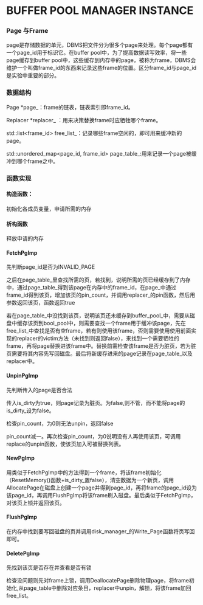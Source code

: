 # BUFFER POOL MANAGER INSTANCE

### Page 与Frame

page是存储数据的单元，DBMS把文件分为很多个page来处理。每个page都有一个page\_id用于标识它。在buffer pool中，为了提高数据读写效率，将一些page缓存到buffer pool中，这些缓存到内存中的page，被称为frame，DBMS会维护一个叫做frame\_id的东西来记录这些frame的位置。区分frame\_id与page\_id是实验中重要的部分。

### 数据结构

Page \*page\_：frame的链表，链表索引即frame\_id。

Replacer \*replacer\_ ：用来决策替换frame时应牺牲哪个frame。

std::list\<frame\_id> free\_list\_：记录哪些frame空闲的，即可用来缓冲新的page。

std::unordered\_map\<page\_id, frame\_id>  page\_table\_:用来记录一个page被缓冲到哪个frame之中。

### 函数实现

#### 构造函数：

初始化各成员变量，申请所需的内存

#### 析构函数

释放申请的内存

#### FetchPgImp

先判断page\_id是否为INVALID\_PAGE

之后在page\_table\_里查找所需的页，若找到，说明所需的页已经缓存到了内存中，通过page\_table\_得到该page在内存中的frame\_id，在page\_中通过frame\_id得到该页，增加该页的pin\_count，并调用replacer\_的pin函数，然后用参数返回该页，函数返回true

若在page\_table\_中没找到该页，说明该页还未缓存到buffer\_pool\_中，需要从磁盘中缓存该页到bool\_pool中，则需要查找一个frame用于缓冲该page，先在free\_list\_中查找是否有空frame，若有则使用该frame，否则需要使用使用前面实现的replacer的victim方法（未找到则返回false），来找到一个需要牺牲的frame，再将page替换进该frame中。替换前需检查该frame是否为脏页，若为脏页需要将其内容先写回磁盘。最后将新缓存进来的page记录在page\_table\_以及replacer中。

#### UnpinPgImp

先判断传入的page是否合法

传入is\_dirty为true，则page记录为脏页。为false,则不管，而不能将page的is\_dirty\_设为false。

检查pin\_count，为0则无法unpin，返回false

pin\_count减一。再次检查pin\_count，为0说明没有人再使用该页，可调用replace的unpin函数，使该页加入可被替换列表。

#### NewPgImp

用类似于FetchPgImp中的方法得到一个frame，将该frame初始化（ResetMemory()函数+is\_dirty\_置false），清空数据为一个新页，调用AllocatePage在磁盘上创建一个page并得到page\_id，再将frame的page\_id设为该page\_id，再调用FlushPgImp将该frame刷入磁盘。最后类似于FetchPgImp，对该页上锁并返回该页。

#### FlushPgImp

在内存中找到要写回磁盘的页并调用disk\_manager\_的Write\_Page函数将页写回即可。

#### DeletePgImp

先找到该页是否存在并查看是否有锁

检查没问题则先对frame上锁，调用DeallocatePage删除物理page，将frame初始化,从page\_table中删除对应条目，replacer中unpin，解锁，将该frame加回free\_list。
